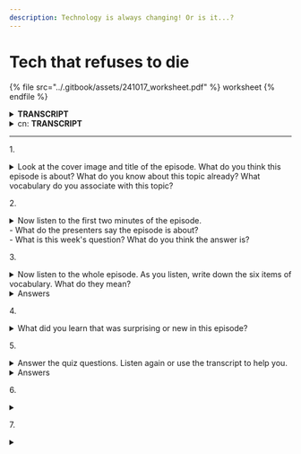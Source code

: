 ```yaml
---
description: Technology is always changing! Or is it...?
---
```


# Tech that refuses to die

{% file src="../.gitbook/assets/241017_worksheet.pdf" %}
worksheet
{% endfile %}

<details>

<summary><strong>TRANSCRIPT</strong></summary>

**Phil**\
Hello. This is 6 Minute English from BBC Learning English. I’m Phil.

**Georgie**\
And I’m Georgie.

**Phil**\
The exciting thing about technology is that it’s always changing. Can you remember when computer floppy disks, hand-held Game Boys, and fax machines were in fashion? Do you still have a Walkman cassette player from the 1980s?

**Georgie**\
Today technology progresses so quickly that old tech soon becomes **obsolete**, no longer in use having been replaced by something better or more fashionable.

**Phil**\
So, you might be surprised to hear that until recently the government of Japan still used three and-a-half inch floppy disks to store official documents; that around the world, music cassettes and Walkmans are making a comeback; and that even the world-famous Swiss CERN physics laboratory uses old-fashioned magnetic tape reels to record its data.

**Georgie**\
Yes, it seems that some old technology just refuses to die - maybe because people still love it, or maybe because of the old English proverb, **if it ain’t broke, don’t fix it**, meaning that things should only be changed if they don’t work. So, in this programme, we’ll be hearing about old tech which continues to be used today. And, as usual, we’ll be learning some useful new vocabulary as well.

**Phil**\
But first I have a question for you, Georgie. Computers have seen some of the biggest advances in technology. But what was the name of the first computer developed for home use in the UK? Was it:

a) the Commodore 64?\
b) the Sinclair ZX80? or,\
c) the BBC Micro?

**Georgie**\
Hmm, I’ll guess it was the Commodore 64.

**Phil**\
OK, Georgie, we'll find out if that's the correct answer later in the programme. One reason for not updating tech is if the original design still works well. NASA engineer, Jonathan Sauder, designed HAR-V, a mechanical rover able to survive the inhospitable conditions on Venus where temperatures reach 460C. Here’s Jonathan talking to BBC World Service programme, Tech Life:

**Jonathan Sauder**\
…Venus has a very long night. It's actually about 60 days long that you're in total darkness. So that's where we came up with the concept for HAR-V: a mechanical **clockwork** rover that could be powered by Venus’s winds in order to allow it to survive Venus’s long hot nights.

**Georgie**\
Conditions on Venus mean that ordinary electronics simply won’t work. That’s why Jonathan built a **clockwork** rover, a machine with springs and wheels inside which works when it’s wound up with a key. **Clockwork** technology from the 1st century being used in 2024 by NASA!

**Phil**\
Other tech which refuses to die is just too much trouble to change. For example, countries around the world use different electrical plugs which would be better to standardise – but imagine the work involved! Here, Chris Vallance, presenter of BBC World Service’s, Tech Life, discusses a similar example with Dr Tacye Phillipson, science curator at the National Museum of Scotland:

**Chris Vallance**\
Another piece of tech that people say has sort of refused to die is the **QWERTY** keyboard, the layout of keyboards that we all have, and is perhaps not the most efficient layout in terms of the speed of typing.

**Dr Tacye Phillipson**\
It's the layout we're all really, really used to though, and if you see court reporters, stenographers, they have special keyboards and can type so fast to takedown **verbatim,** but they also look very complicated, I don't actually want to learn to use one of those so I'll **stick with** QWERTY for the moment.

**Georgie**\
Chris and Tacye discussed **QWERTY,** the traditional typewriter arrangement of keys on a computer keyboard in which the top line begins with the letters q, w, e, r, t and y. In terms of being able to type quickly, QWERTY isn’t the best - in fact, court reporters type much faster with alternative keyboards. Court reporters need to type fast to record cases **verbatim,** using exactly the same words that were originally spoken.

**Phil**\
But because everyone is used to QWERTY keyboards, the tech lives on. That’s why Tacye says she’ll **stick with** QWERTY, she’ll continue using it and not change to something else. And speaking of QWERTY keyboards has reminded me of my question, Georgie.

**Georgie**\
Yes, you asked me the name of the first home computer released in the UK, and I guessed it was the Commodore 64…

**Phil**\
Which was… the wrong answer, I’m afraid. In fact, the UK’s first home computer was the Sinclair ZX80 which was released in 1980 and used a whopping 4 kilobyte memory, that’s about half an email! OK, it’s time to recap the vocabulary we've learned in this programme starting with **obsolete**, meaning no longer in use, having been replaced by something newer or better.

**Georgie**\
The idiom, **if it ain’t (or isn’t) broke, don’t fix it**, is used to say that if something is working, there is no reason to try to change it.

**Phil**\
**Clockwork** machinery uses metal springs and wheels which move when they are wound up with a key.

**Georgie**\
**QWERTY** refers to the traditional typewriter arrangement of keys in which the top line begins with the letters q,w,e,r, t and y

**Phil**\
If you say something **verbatim,** you use exactly the same words which that originally used.

**Georgie**\
And finally, to **stick with** something means to continue using or doing it. Once again our six minutes are up, but remember to join us again next time for more trending topics and useful vocabulary, here at 6 Minute English. Goodbye for now!

**Phil**\
Bye!

</details>

<details>

<summary>cn: <strong>TRANSCRIPT</strong></summary>

**Phil**\
大家好，这里是 BBC 学英语的《六分钟英语》。我是 Phil。

**Georgie**\
我是 Georgie。

**Phil**\
技术的魅力就在于它总是在变化。你还记得当年流行的软盘、掌上游戏机 Game Boy 和传真机吗？你是否还留着一台 1980 年代的随身听？

**Georgie**\
如今，技术发展得如此之快，以至于旧的技术很快就会变得过时，不再被使用，因为它们已经被更好或更时尚的东西取代了。

**Phil**\
所以，你可能会惊讶地发现，直到最近，日本政府还在使用三寸半的软盘存储官方文件；而在全球范围内，磁带和随身听正在卷土重来；甚至世界著名的瑞士 CERN 物理实验室仍在使用老式的磁带盘记录数据。

**Georgie**\
是的，有些老旧技术似乎就是拒绝退出历史舞台——可能是因为人们仍然喜欢它，或者是因为一句老英语谚语：“如果没坏，就别修。” 意思是，只有在东西坏了的时候才需要更换。因此，在本期节目中，我们将探讨那些至今仍在使用的旧技术，并学习一些有用的新词汇。

**Phil**\
不过首先，我有个问题要问你，Georgie。计算机技术取得了巨大的进步，但你知道英国第一台面向家庭用户的计算机叫什么吗？是：

a) Commodore 64？\
b) Sinclair ZX80？\
c) BBC Micro？

**Georgie**\
嗯，我猜是 Commodore 64。

**Phil**\
好的，Georgie，稍后我们会揭晓正确答案。某些技术之所以没有被更新，是因为它们的原始设计仍然很好用。NASA 工程师 Jonathan Sauder 设计了一款名为 HAR-V 的机械探测器，它能够在金星恶劣的环境下生存，那里温度高达 460 摄氏度。以下是他在 BBC 世界服务节目《科技生活》中的讲话：

**Jonathan Sauder**\
……金星有一个非常漫长的夜晚，大约有 60 天处于完全黑暗中。因此我们提出了 HAR-V 的概念：一种由金星风力驱动的机械发条探测器，使其能够在金星漫长而炽热的夜晚中生存。

**Georgie**\
金星上的环境使普通电子设备无法工作。因此 Jonathan 制造了一个发条探测器，这是一种内部有弹簧和齿轮的机器，靠钥匙上发条来工作。来自公元一世纪的发条技术如今竟然被 NASA 用在 2024 年的任务中！

**Phil**\
还有一些老旧技术因为更换代价太高，所以一直没有被淘汰。比如，世界各国使用的电插头标准不同，虽然统一标准会更好，但想想涉及的工作量吧！在这里，BBC 世界服务的《科技生活》主持人 Chris Vallance 与苏格兰国家博物馆的科学策展人 Tacye Phillipson 博士讨论了一个类似的例子：

**Chris Vallance**\
另一个似乎“拒绝退出历史舞台”的技术是 QWERTY 键盘布局，这种布局广泛使用，但在打字速度方面并不是最高效的。

**Tacye Phillipson**\
但这是我们大家都非常习惯的布局。如果你看法庭速记员，他们使用的是特殊键盘，打字速度非常快，可以逐字记录，但这些键盘看起来也非常复杂，我其实不想学会使用那种键盘，所以我会继续用 QWERTY 键盘。

**Georgie**\
Chris 和 Tacye 讨论的是 QWERTY 键盘，这种传统的键盘布局上排以 q、w、e、r、t 和 y 开头。就打字速度而言，QWERTY 其实并不是最好的——事实上，法庭速记员使用的替代键盘可以打得更快。法庭速记员需要逐字记录案件，使用的词语与原话一字不差。

**Phil**\
但由于大家都已经习惯了 QWERTY 键盘，这种技术依然存在。这就是为什么 Tacye 说她会继续使用 QWERTY 键盘，而不会改用其他的键盘布局。说到 QWERTY 键盘，这让我想起了我的问题，Georgie。

**Georgie**\
是的，你问我英国发布的第一台家用计算机叫什么，我猜是 Commodore 64……

**Phil**\
可惜，这是错误答案。实际上，英国的第一台家用计算机是 Sinclair ZX80，于 1980 年发布，拥有 4 KB 的内存，仅相当于半封电子邮件的大小！好吧，现在我们来回顾一下本期节目中学到的词汇。

**Georgie**\
首先是“obsolete”，意思是过时的，已被更新或更好的事物取代。

**Phil**\
接着是谚语“if it ain’t broke, don’t fix it”，意思是如果东西没有坏，就不要去更改它。

**Georgie**\
“Clockwork” 指的是使用金属弹簧和齿轮的机械装置，通过上发条工作。

**Phil**\
“QWERTY” 指的是传统的键盘布局，上排从 q、w、e、r、t 和 y 开始。

**Georgie**\
“Verbatim” 表示逐字逐句地使用完全相同的词汇。

**Phil**\
最后，“to stick with something” 意思是继续使用或坚持某事物。我们的六分钟时间又到了，但别忘了下次再来和我们一起学习更多热门话题和有用的词汇，这里是《六分钟英语》。再见！

**Georgie**\
再见！

</details>

***

1\.

<details>

<summary>Look at the cover image and title of the episode. What do you think this episode is about? What do you know about this topic already? What vocabulary do you associate with this topic?</summary>



</details>

2\.

<details>

<summary>Now listen to the first two minutes of the episode.<br>- What do the presenters say the episode is about?<br>- What is this week's question? What do you think the answer is?</summary>



</details>

3\.

<details>

<summary>Now listen to the whole episode. As you listen, write down the six items of vocabulary. What do they mean?</summary>



</details>

<details>

<summary>Answers</summary>

a. obsolete - no longer in use, having been replaced by something newer, better or more fashionable

b. if it ain't broke, don't fix it - (idiom) used to say that if something is working satisfactorily, there is no reason to try to change it

c. clockwork - machinery using metal springs and wheels which move when wound up with a key

d. QWERTY - the traditional typewriter arrangement of keys in which the top line begins with the letters q,w,e,r, t and y

e. verbatim - using exactly the same words as were originally used

f. stick with - continue using or doing something

</details>



4\.

<details>

<summary>What did you learn that was surprising or new in this episode?</summary>



</details>

5\.

<details>

<summary>Answer the quiz questions. Listen again or use the transcript to help you.</summary>

1. Which old tech is still used by the CERN physics laboratory in Switzerland?\
   a) floppy disks\
   b) magnetic tape reels\
   c) music cassette

<!---->

2. What is the meaning of the idiom 'if it ain't broke, don't fix it'?\
   a) you can't mend old technology\
   b) it's good to keep your devices up-to-date\
   c) only change something if it doesn't work

<!---->

3. What does 'QWERTY' refer to?\
   a) a computer or typewriter keyboard\
   b) a type of computer chip\
   c) a smartphone

<!---->

4. "Brad has an amazing memory. He can remember whole conversations\_\_\_\_\_\_."\
   a) verbatim\
   b) verbally\
   c) virtually

<!---->

5. Which phrasal verb means 'to continue using or doing something'?\
   a) stick up\
   b) stick over\
   c) stick with

<!---->

6. What is the meaning of 'obsolete'?\
   a) no longer in use\
   b) very fat\
   c) egg shap

</details>

<details>

<summary>Answers</summary>

1b, 2c, 3a, 4a, 5c, 6a

</details>



6\.

<details>

<summary></summary>



</details>

7\.

<details>

<summary></summary>



</details>

